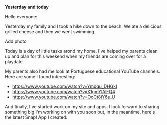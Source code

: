 **Yesterday and today**

Hello everyone:

Yesterday my family and I took a hike down to the beach. We ate a delicious grilled cheese and then we went swimming.

Add photo

Today is a day of little tasks arond my home. I've helped my parents clean up and plan for this weekend when my friends are coming over for a playdate.

My parents also had me look at Portuguese educational YouTube channels. Here are some I found interesting:

* https://www.youtube.com/watch?v=Ymdqu_DHGkI
* https://www.youtube.com/watch?v=X1gmYlAlFQ4
* https://www.youtube.com/watch?v=OoCt8iY6s_U


And finally, I've started work on my site and apps. I look forward to sharing something big I'm working on with you soon but, in the meantime, here's the latest Snap! App I created:
